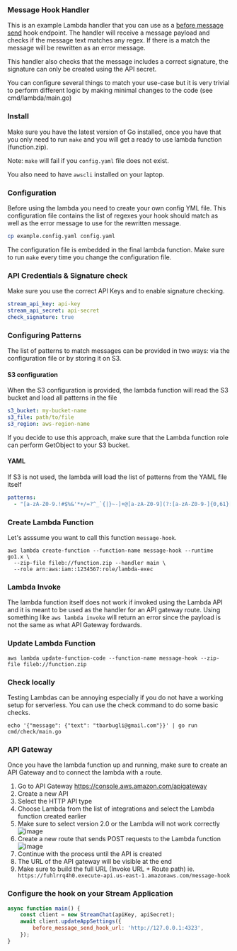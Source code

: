 ### Message Hook Handler

This is an example Lambda handler that you can use as a [before message send](https://getstream.io/chat/docs/) hook endpoint. The handler will receive a message
payload and checks if the message text matches any regex. If there is a match the message will be rewritten as an error message.

This handler also checks that the message includes a correct signature, the signature can only be created using the API secret. 

You can configure several things to match your use-case but it is very trivial to perform different logic by making minimal changes to the code (see cmd/lambda/main.go)

### Install

Make sure you have the latest version of Go installed, once you have that you only need to run `make` and you will get a 
ready to use lambda function (function.zip).

Note: `make` will fail if you `config.yaml` file does not exist.

You also need to have `awscli` installed on your laptop.

### Configuration

Before using the lambda you need to create your own config YML file. This configuration file contains the list of
regexes your hook should match as well as the error message to use for the rewritten message.

```bash
cp example.config.yaml config.yaml
```

The configuration file is embedded in the final lambda function. Make sure to run `make` every time you change the configuration file.

### API Credentials & Signature check

Make sure you use the correct API Keys and to enable signature checking.

```yaml
stream_api_key: api-key
stream_api_secret: api-secret
check_signature: true
```

### Configuring Patterns

The list of patterns to match messages can be provided in two ways: via the configuration file or by storing it on S3.

#### S3 configuration

When the S3 configuration is provided, the lambda function will read the S3 bucket and load all patterns in the file

```yaml
s3_bucket: my-bucket-name
s3_file: path/to/file
s3_region: aws-region-name
```

If you decide to use this approach, make sure that the Lambda function role can perform GetObject to your S3 bucket.

#### YAML

If S3 is not used, the lambda will load the list of patterns from the YAML file itself

```yaml
patterns:
  - "[a-zA-Z0-9.!#$%&'*+/=?^_`{|}~-]+@[a-zA-Z0-9](?:[a-zA-Z0-9-]{0,61}[a-zA-Z0-9])?(?:\\.[a-zA-Z0-9](?:[a-zA-Z0-9-]{0,61}[a-zA-Z0-9])?)*" # emails
```

### Create Lambda Function

Let's asssume you want to call this function `message-hook`.

```
aws lambda create-function --function-name message-hook --runtime go1.x \
  --zip-file fileb://function.zip --handler main \
  --role arn:aws:iam::1234567:role/lambda-exec
```

### Lambda Invoke

The lambda function itself does not work if invoked using the Lambda API and it is meant to be used as the handler for an API gateway route.
Using something like `aws lambda invoke` will return an error since the payload is not the same as what API Gateway fordwards.

### Update Lambda Function

```
aws lambda update-function-code --function-name message-hook --zip-file fileb://function.zip
```

### Check locally

Testing Lambdas can be annoying especially if you do not have a working setup for serverless. You can use the check command to do some basic checks.

```
echo '{"message": {"text": "tbarbugli@gmail.com"}}' | go run cmd/check/main.go
```

### API Gateway

Once you have the lambda function up and running, make sure to create an API Gateway and to connect the lambda with a route.

1. Go to API Gateway https://console.aws.amazon.com/apigateway
1. Create a new API
1. Select the HTTP API type
1. Choose Lambda from the list of integrations and select the Lambda function created earlier
1. Make sure to select version 2.0 or the Lambda will not work correctly 
![image](https://user-images.githubusercontent.com/88735/84822134-824eda00-b01c-11ea-95af-63c9502b4532.png)
1. Create a new route that sends POST requests to the Lambda function
![image](https://user-images.githubusercontent.com/88735/84822608-3d777300-b01d-11ea-9a47-871a95c04ca6.png)
1. Continue with the process until the API is created
1. The URL of the API gateway will be visible at the end
1. Make sure to build the full URL (Invoke URL + Route path) ie. `	https://fuhlrrq4h0.execute-api.us-east-1.amazonaws.com/message-hook`

### Configure the hook on your Stream Application

```js
async function main() {
    const client = new StreamChat(apiKey, apiSecret);
    await client.updateAppSettings({
        before_message_send_hook_url: 'http://127.0.0.1:4323',
    });
}
```